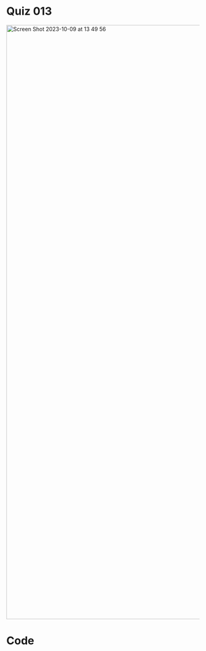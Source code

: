 # Quiz 013
<img width="1551" alt="Screen Shot 2023-10-09 at 13 49 56" src="https://github.com/hasmhib/unit1-2024/assets/142870448/f9b1d275-f268-4732-8a85-9f7648ac7ce8">

# Code 


